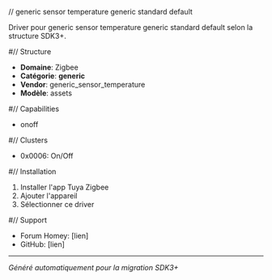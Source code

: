 // generic sensor temperature   generic   standard default

Driver pour generic sensor temperature   generic   standard default selon la structure SDK3+.

#// Structure
- **Domaine**: Zigbee
- **Catégorie**: __generic__
- **Vendor**: generic_sensor_temperature
- **Modèle**: assets

#// Capabilities
- onoff

#// Clusters
- 0x0006: On/Off

#// Installation
1. Installer l'app Tuya Zigbee
2. Ajouter l'appareil
3. Sélectionner ce driver

#// Support
- Forum Homey: [lien]
- GitHub: [lien]

---
*Généré automatiquement pour la migration SDK3+*